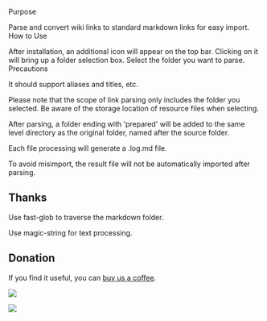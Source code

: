 Purpose

Parse and convert wiki links to standard markdown links for easy import.
How to Use

After installation, an additional icon will appear on the top bar. Clicking on it will bring up a folder selection box. Select the folder you want to parse.
Precautions

It should support aliases and titles, etc.

Please note that the scope of link parsing only includes the folder you selected. Be aware of the storage location of resource files when selecting.

After parsing, a folder ending with 'prepared' will be added to the same level directory as the original folder, named after the source folder.

Each file processing will generate a .log.md file.

To avoid misimport, the result file will not be automatically imported after parsing.

## Thanks

Use fast-glob to traverse the markdown folder.

Use magic-string for text processing.

## Donation

If you find it useful, you can [buy us a coffee](https://afdian.net/a/leolee9086).

![](https://ccds-1300128285.cos.ap-guangzhou.myqcloud.com/%E5%BE%AE%E4%BF%A1%E6%94%B6%E6%AC%BE%E7%A0%811.jpg)

![](https://ccds-1300128285.cos.ap-guangzhou.myqcloud.com/%E6%94%AF%E4%BB%98%E5%AE%9D%E6%94%B6%E6%AC%BE%E7%A0%811.jpg)